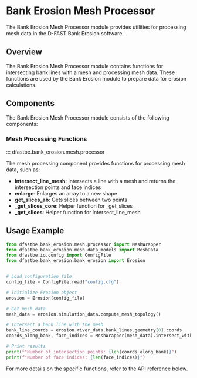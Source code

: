 # Bank Erosion Mesh Processor

The Bank Erosion Mesh Processor module provides utilities for processing mesh data in the D-FAST Bank Erosion software.

## Overview

The Bank Erosion Mesh Processor module contains functions for intersecting bank lines with a mesh and processing mesh data. These functions are used by the Bank Erosion module to prepare data for erosion calculations.

## Components

The Bank Erosion Mesh Processor module consists of the following components:

### Mesh Processing Functions

::: dfastbe.bank_erosion.mesh.processor

The mesh processing component provides functions for processing mesh data, such as:

- **intersect_line_mesh**: Intersects a line with a mesh and returns the intersection points and face indices
- **enlarge**: Enlarges an array to a new shape
- **get_slices_ab**: Gets slices between two points
- **_get_slices_core**: Helper function for _get_slices
- **_get_slices**: Helper function for intersect_line_mesh

## Usage Example

```python
from dfastbe.bank_erosion.mesh.processor import MeshWrapper
from dfastbe.bank_erosion.mesh.data_models import MeshData
from dfastbe.io.config import ConfigFile
from dfastbe.bank_erosion.bank_erosion import Erosion


# Load configuration file
config_file = ConfigFile.read("config.cfg")

# Initialize Erosion object
erosion = Erosion(config_file)

# Get mesh data
mesh_data = erosion.simulation_data.compute_mesh_topology()

# Intersect a bank line with the mesh
bank_line_coords = erosion.river_data.bank_lines.geometry[0].coords
coords_along_bank, face_indices = MeshWrapper(mesh_data).intersect_with_coords(bank_line_coords)

# Print results
print(f"Number of intersection points: {len(coords_along_bank)}")
print(f"Number of face indices: {len(face_indices)}")
```

For more details on the specific functions, refer to the API reference below.